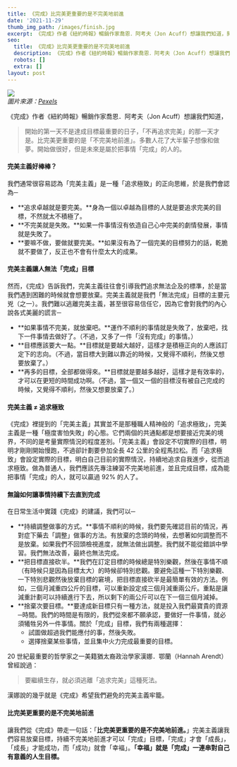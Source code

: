 ```yaml
---
title: 《完成》比完美更重要的是不完美地前進
date: '2021-11-29'
thumb_img_path: /images/finish.jpg
excerpt: 《完成》作者《紐約時報》暢銷作家喬恩．阿考夫（Jon Acuff）想讓我們知道，開始的第一天不是達成目標最重要的日子，「不再追求完美」的那一天才是。比完美更重要的是「不完美地前進」。多數人花了大半輩子想像和做夢。開始做很好，但是未來是屬於把事情「完成」的人的。
seo:
  title: 《完成》比完美更重要的是不完美地前進
  description: 《完成》作者《紐約時報》暢銷作家喬恩．阿考夫（Jon Acuff）想讓我們知道，開始的第一天不是達成目標最重要的日子，「不再追求完美」的那一天才是。比完美更重要的是「不完美地前進」。多數人花了大半輩子想像和做夢。開始做很好，但是未來是屬於把事情「完成」的人的。
  robots: []
  extra: []
layout: post
---
```

![](/images/finish.jpg)  
*圖片來源：[Pexels](https://www.pexels.com/photo/people-running-on-a-road-2402734)*

《完成》作者《紐約時報》暢銷作家喬恩．阿考夫（Jon Acuff）想讓我們知道，

> 開始的第一天不是達成目標最重要的日子，「不再追求完美」的那一天才是。比完美更重要的是「不完美地前進」。多數人花了大半輩子想像和做夢。開始做很好，但是未來是屬於把事情「完成」的人的。

#### 完美主義好棒棒？

我們通常很容易認為「完美主義」是一種「追求極致」的正向思維，於是我們會認為─

* **追求卓越就是要完美。**身為一個以卓越為目標的人就是要追求完美的目標，不然就太不積極了。
* **不完美就是失敗。**如果一件事情沒有依造自己心中完美的劇情發展，事情就是失敗了。
* **要嘛不做，要做就要完美。**如果沒有為了一個完美的目標努力的話，乾脆就不要做了，反正也不會有什麼太大的成果。

#### 完美主義讓人無法「完成」目標

然而，《完成》告訴我們，完美主義往往會引導我們追求無法企及的標準，於是當我們遇到困難的時候就會想要放棄。完美主義就是我們「無法完成」目標的主要元兇（之一）。我們難以逃離完美主義，甚至很容易信任它，因為它會對我們的內心說各式美麗的謊言─

* **如果事情不完美，就放棄吧。**運作不順利的事情就是失敗了，放棄吧，找下一件事情去做好了。（不過，又多了一件「沒有完成」的事情。）
* **目標應該要大一點。**目標就是要越大越好，這樣才是積極正向的人應該訂定下的志向。（不過，當目標大到難以靠近的時候，又覺得不順利，然後又想要放棄了。）
* **再多的目標，全部都做得來。**目標就是要越多越好，這樣才是有效率的，才可以在更短的時間成功啊。（不過，當一個又一個的目標沒有被自己完成的時候，又覺得不順利，然後又想要放棄了。）

#### 完美主義 ≠ 追求極致

《完成》裡提到的「完美主義」其實並不是那種職人精神般的「追求極致」，完美主義是一種「極度害怕失敗」的心態。它們兩個的共通點都是想要接近完美的境界，不同的是考量實際情況的程度差別。「完美主義」會設定不切實際的目標，明明才剛剛開始慢跑，不過卻計劃要參加全長 42 公里的全程馬拉松。而「追求極致」會設定實際的目標，明白自己目前的實際情況，持續地追求自我進步，從而追求極致。做為普通人，我們應該先專注練習不完美地前進，並且完成目標，成為能把事情「完成」的人，就可以贏過 92% 的人了。

#### 無論如何讓事情持續下去直到完成

在日常生活中實踐《完成》的建議，我們可以─

* **持續調整做事的方式。**事情不順利的時候，我們要先確認目前的情況，再對症下藥去「調整」做事的方法。有放棄的念頭的時候，去想著如何調整而不是放棄。如果我們不回頭檢視進度，就無法做出調整。我們就不能從錯誤中學習。我們無法改善，最終也無法完成。
* **把目標直接砍半。**我們在訂定目標的時候總是特別樂觀，然後在事情不順（有時候只是因為目標太大）的時候卻特別悲觀。要避免這種一下特別樂觀、一下特別悲觀然後放棄目標的窘境，把目標直接砍半是最簡單有效的方法。例如，三個月減重四公斤的目標，可以重新設定成三個月減重兩公斤。重點是讓減重計劃可以持續進行下去，所以剩下的兩公斤可以在下一個三個月減掉。
* **捨棄次要目標。**要達成新目標只有一種方法，就是投入我們最寶貴的資源─時間。我們的時間是有限的，我們從來都不願承認，要做好一件事情，就必須犧牲另外一件事情。關於「完成」目標，我們有兩種選擇：
    * 試圖做超過我們能應付的事，然後失敗。
    * 選擇捨棄某些事情，並且集中火力完成最重要的目標。

20 世紀最重要的哲學家之一美籍猶太裔政治學家漢娜．鄂蘭（​​Hannah Arendt）曾經說過：

> 要繼續生存，就必須逃離「追求完美」這種死法。

漢娜說的幾乎就是《完成》希望我們避免的完美主義牢籠。

#### 比完美更重要的是不完美地前進

讓我們從《完成》帶走一句話：「**比完美更重要的是不完美地前進。**」完美主義讓我們容易放棄目標，持續不完美地前進才可以「完成」目標，「完成」才會「成長」，「成長」才能成功，而「成功」就會「幸褔」。**「幸福」就是「完成」一連串對自己有意義的人生目標。**
